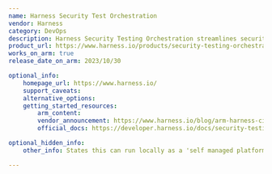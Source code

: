 ```yaml
---
name: Harness Security Test Orchestration
vendor: Harness
category: DevOps
description: Harness Security Testing Orchestration streamlines security testing by automating workflows, integrating diverse testing tools, and providing comprehensive risk insights to enhance application security efficiently.
product_url: https://www.harness.io/products/security-testing-orchestration
works_on_arm: true
release_date_on_arm: 2023/10/30

optional_info:
    homepage_url: https://www.harness.io/
    support_caveats:
    alternative_options:
    getting_started_resources:
        arm_content: 
        vendor_announcement: https://www.harness.io/blog/arm-harness-ci-cloud
        official_docs: https://developer.harness.io/docs/security-testing-orchestration/get-started/your-first-sto-pipeline

optional_hidden_info:
    other_info: States this can run locally as a 'self managed platform' on this page www.harness.io/pricing

---
```

